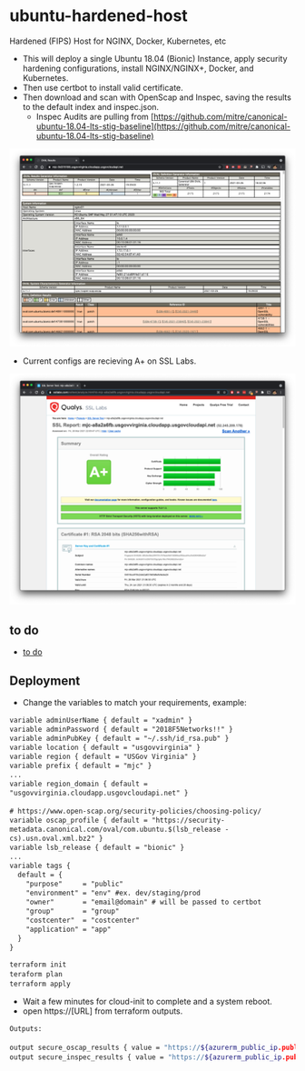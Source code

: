 # ubuntu-hardened-host

Hardened (FIPS) Host for NGINX, Docker, Kubernetes, etc

- This will deploy a single Ubuntu 18.04 (Bionic) Instance, apply security hardening configurations, install NGINX/NGINX+, Docker, and Kubernetes.  
- Then use certbot to install valid certificate.
- Then download and scan with OpenScap and Inspec, saving the results to the default index and inspec.json.
  - Inspec Audits are pulling from [https://github.com/mitre/canonical-ubuntu-18.04-lts-stig-baseline](https://github.com/mitre/canonical-ubuntu-18.04-lts-stig-baseline)

![OpenScap](./images/1.png)

- Current configs are recieving A+ on SSL Labs.

![SSL Labs](./images/2.png)

## to do

- [to do](TODO.md)

## Deployment

- Change the variables to match your requirements, example:

```hcl
variable adminUserName { default = "xadmin" }
variable adminPassword { default = "2018F5Networks!!" }
variable adminPubKey { default = "~/.ssh/id_rsa.pub" }
variable location { default = "usgovvirginia" }
variable region { default = "USGov Virginia" }
variable prefix { default = "mjc" }
...
variable region_domain { default = "usgovvirginia.cloudapp.usgovcloudapi.net" }

# https://www.open-scap.org/security-policies/choosing-policy/
variable oscap_profile { default = "https://security-metadata.canonical.com/oval/com.ubuntu.$(lsb_release -cs).usn.oval.xml.bz2" }
variable lsb_release { default = "bionic" }
...
variable tags {
  default = {
    "purpose"     = "public"
    "environment" = "env" #ex. dev/staging/prod
    "owner"       = "email@domain" # will be passed to certbot
    "group"       = "group"
    "costcenter"  = "costcenter"
    "application" = "app"
  }
}
```

```bash
terraform init
teraform plan
terraform apply
```

- Wait a few minutes for cloud-init to complete and a system reboot.
- open https://[URL] from terraform outputs.

```bash
Outputs:

output secure_oscap_results { value = "https://${azurerm_public_ip.publicip.fqdn}" }
output secure_inspec_results { value = "https://${azurerm_public_ip.publicip.fqdn}/inspec.json" }
```
